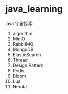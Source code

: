 # java_learning
java 宇宙探索
1. algorithm
2. MinIO
3. RabbitMQ
4. MongoDB
5. ElasticSearch
6. Thread
7. Design Pattern
8. Redis
9. Bloom
10. Lua
11. Neo4J